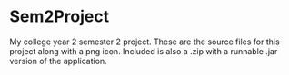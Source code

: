 # Sem2Project
My college year 2 semester 2 project.
These are the source files for this project along with a png icon. Included is also a .zip with a runnable .jar version of the application.

